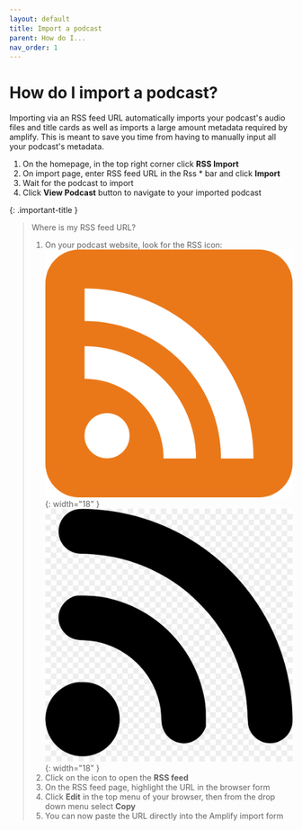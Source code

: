 ```yaml
---
layout: default
title: Import a podcast
parent: How do I...
nav_order: 1
---
```


# How do I import a podcast?

Importing via an RSS feed URL automatically imports your podcast's audio files and title cards as well as imports a large amount metadata required by amplify. This is meant to save you time from having to manually input all your podcast's metadata.

1. On the homepage, in the top right corner click __RSS Import__
1. On import page, enter RSS feed URL in the Rss * bar and click __Import__
1. Wait for the podcast to import
1. Click __View Podcast__ button to navigate to your imported podcast

{: .important-title }
> Where is my RSS feed URL?
> 1. On your podcast website, look for the RSS icon: ![rss-fill-icon](images/rss-fill-icon.png){: width="18" } ![rss-icon](images/rss-icon.jpg){: width="18" }
> 1. Click on the icon to open the __RSS feed__
> 1. On the RSS feed page, highlight the URL in the browser form
> 1. Click __Edit__ in the top menu of your browser, then from the drop down menu select __Copy__
> 1. You can now paste the URL directly into the Amplify import form
